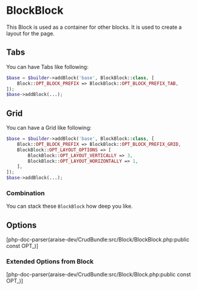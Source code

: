 # BlockBlock

This Block is used as a container for other blocks. It is used to create a layout for the page.
## Tabs
You can have Tabs like following:
```php
$base = $builder->addBlock('base', BlockBlock::class, [
    Block::OPT_BLOCK_PREFIX => BlockBlock::OPT_BLOCK_PREFIX_TAB,
]);
$base->addBlock(...);
```

## Grid
You can have a Grid like following:
```php
$base = $builder->addBlock('base', BlockBlock::class, [
    Block::OPT_BLOCK_PREFIX => BlockBlock::OPT_BLOCK_PREFIX_GRID,
    BlockBlock::OPT_LAYOUT_OPTIONS => [
        BlockBlock::OPT_LAYOUT_VERTICALLY => 3,
        BlockBlock::OPT_LAYOUT_HORIZONTALLY => 1,
    ],
]);
$base->addBlock(...);
```

### Combination
You can stack these `BlockBlock` how deep you like. 

## Options
[php-doc-parser(araise-dev/CrudBundle:src/Block/BlockBlock.php:public const OPT_)]

### Extended Options from Block
[php-doc-parser(araise-dev/CrudBundle:src/Block/Block.php:public const OPT_)]
